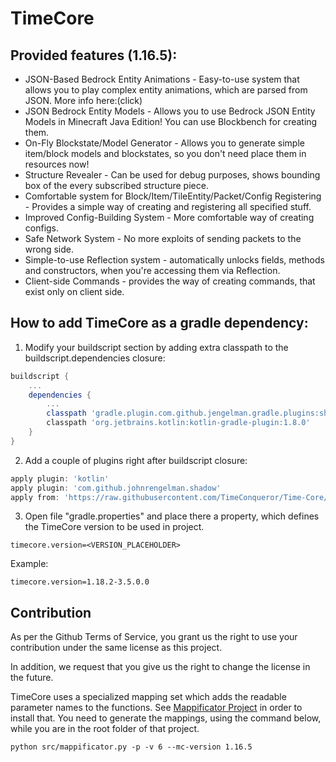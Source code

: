# TimeCore

## Provided features (1.16.5):

* JSON-Based Bedrock Entity Animations - Easy-to-use system that allows you to play complex entity animations, which are
  parsed from JSON. More info here:(click)
* JSON Bedrock Entity Models - Allows you to use Bedrock JSON Entity Models in Minecraft Java Edition! You can use
  Blockbench for creating them.
* On-Fly Blockstate/Model Generator - Allows you to generate simple item/block models and blockstates, so you don't need
  place them in resources now!
* Structure Revealer - Can be used for debug purposes, shows bounding box of the every subscribed structure piece.
* Comfortable system for Block/Item/TileEntity/Packet/Config Registering - Provides a simple way of creating and
  registering all specified stuff.
* Improved Config-Building System - More comfortable way of creating configs.
* Safe Network System - No more exploits of sending packets to the wrong side.
* Simple-to-use Reflection system - automatically unlocks fields, methods and constructors, when you're accessing them
  via Reflection.
* Client-side Commands - provides the way of creating commands, that exist only on client side.

## How to add TimeCore as a gradle dependency:

1. Modify your buildscript section by adding extra classpath to the buildscript.dependencies closure:

```groovy
buildscript {
    ...
    dependencies {
        ...
        classpath 'gradle.plugin.com.github.jengelman.gradle.plugins:shadow:7.0.0'
        classpath 'org.jetbrains.kotlin:kotlin-gradle-plugin:1.8.0'
    }
}
```

2. Add a couple of plugins right after buildscript closure:

```groovy
apply plugin: 'kotlin'
apply plugin: 'com.github.johnrengelman.shadow'
apply from: 'https://raw.githubusercontent.com/TimeConqueror/Time-Core/1.18.2_port/gradle/scripts/timecore.gradle'
```

3. Open file "gradle.properties" and place there a property, which defines the TimeCore version to be used in
   project.

```properties
timecore.version=<VERSION_PLACEHOLDER>
```

Example:

```properties
timecore.version=1.18.2-3.5.0.0
```

## Contribution

As per the Github Terms of Service, you grant us the right to use your contribution under the same license as this
project.

In addition, we request that you give us the right to change the license in the future.

TimeCore uses a specialized mapping set which adds the readable parameter names to the functions.
See [Mappificator Project](https://github.com/alcatrazEscapee/Mappificator) in order to install that. You need to
generate the mappings, using the command below, while you are in the root folder of that project.

```
python src/mappificator.py -p -v 6 --mc-version 1.16.5
```